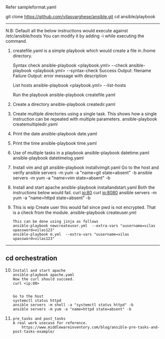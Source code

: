 
Refer sampleformat.yaml

git clone https://github.com/vilasvarghese/ansible.git
cd ansible/playbook

----------------------------------------------------------------------------------------------------------------------------
N.B: Default all the below instructions would execute against /etc/ansible/hosts
You can modify it by adding -i <inventory> while executing the command.

1. 	createfile.yaml is a simple playbook which would create a file in /home directory.

	Syntax check
	ansible-playbook <playbook.yml> --check
		ansible-playbook <playbook.yml> --syntax-check
			Success Output: filename
			Failure Output: error message with description
		
	List hosts
		ansible-playbook <playbook.yml> --list-hosts
	
	Run the playbook
		ansible-playbook createfile.yaml

2. 	Create a directory
		ansible-playbook createdir.yaml
	
3. 	Create multiple directories using a single task.
	This shows how a single instruction can be repeated with multiple parameters.
		ansible-playbook createmultipledir.yaml

4. 	Print the date
		ansible-playbook date.yaml

5. 	Print the time
		ansible-playbook time.yaml
		
6. 	Use of multiple tasks in a playbook
		ansible-playbook datetime.yaml
		ansible-playbook datetimelog.yaml

7. 	Install vim and git
		ansible-playbook installvimgit.yaml
		Go to the host and verify
		ansible servers -m yum -a "name=git state=absent" -b
		ansible servers -m yum -a "name=vim state=absent" -b

8. 	Install and start apache
		ansible-playbook installandstart.yaml
		Both the instructions below would fail.
		curl <ip:80>
		curl <ip:8080>
		ansible servers -m yum -a "name=httpd state=absent" -b

9. 	This is wip
	Create user
		this would fail since pwd is not encrypted. That is a check from the module.
		ansible-playbook createuser.yml
		
		This can be done using jinja as follows
		ansible-playbook newcreateuser.yml  --extra-vars "uusername=vilas upassword=vilas123"
		ansible-playbook m.yml  --extra-vars "uusername=vilas upassword=vilas123"
-----------------------------------------------------------------
cd orchestration
-----------------------------------------------------------------	
10. 	Install and start apache
		ansible-playbook apache.yaml
		Now the curl should succeed.
		curl <ip:80>
		

		Go to the host 
		systemctl status httpd
		ansible servers -m shell -a "systemctl status httpd" -b
		ansible servers -m yum -a "name=httpd state=absent" -b

11. 	pre_tasks and post_tasks
		A real work usecase for reference.
			https://www.middlewareinventory.com/blog/ansible-pre-tasks-and-post-tasks-example/
			
			